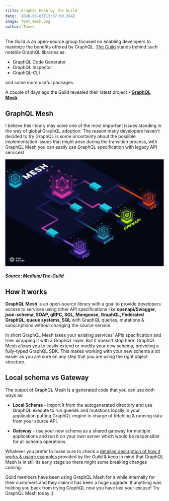 ```yaml
---
title: GraphQL Mesh by the Guild
date: '2020-03-03T13:37:00.284Z'
image: feat_mesh.png
author: Tomek
---
```


The Guild is an open-source group focused on enabling developers to maximize the benefits offered by GraphQL. [The Guild](https://github.com/the-guild-org/Stack) stands behind such notable GraphQL libraries as:

- GraphQL Code Generator
- GraphQL Inspector
- GraphQL-CLI

and some more useful packages.

A couple of days ago the Guild revealed their latest project - **[GraphQL Mesh](https://github.com/Urigo/graphql-mesh)**.


## GraphQL Mesh

I believe this library may solve one of the most important issues standing in the way of global GraphQL adoption. The reason many developers haven't decided to try GraphQL is some uncertainty about the possible implementation issues that might arise during the transition process, with GraphQL Mesh you can easily use GraphQL specification with legacy API services!

![GraphQL Mesh](mesh.png)
##### Source: [Medium/The-Guild](https://medium.com/the-guild/graphql-mesh-query-anything-run-anywhere-433c173863b5)


## How it works

**GraphQL Mesh** is an open-source library with a goal to provide developers access to services using other API specifications like **openapi/Swagger, json-schema, SOAP, gRPC, SQL, Mongoose, GraphQL, Federated GraphQL, queue systems, SQL** with GraphQL queries, mutations & subscriptions without changing the source service.

In short GraphQL Mesh takes your existing services’ APIs specification and tries wrapping it with a GraphQL layer. But it doesn't stop here. GraphQL Mesh allows you to easily extend or modify your new schema, providing a fully-typed GraphQL SDK. This makes working with your new schema a lot easier as you are sure on any step that you are using the right object structure.


## Local schema vs Gateway

The output of GraphQL Mesh is a generated code that you can use both ways as:

- **Local Schema** - import it from the autogenerated directory and use GraphQL execute to run queries and mutations locally in your application putting GraphQL engine in charge of fetching & running data from your source API.

- **Gateway** - use your new schema as a shared gateway for multiple applications and run it on your own server which would be responsible for all schema operations.

Whatever you prefer to make sure to check a [detailed description of how it works & usage examples](https://medium.com/the-guild/graphql-mesh-query-anything-run-anywhere-433c173863b5) provided by the Guild & keep in mind that GraphQL Mesh is in still its early stage so there might some breaking changes coming.

Guild members have been using GraphQL Mesh for a while internally for their customers and they claim it has been a huge upgrade. If anything was holding you back from trying GraphQL now you have lost your excuse! Try GraphQL Mesh today :)
